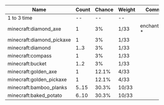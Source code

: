 | Name                      | Count | Chance | Weight | Comment         |
| ------------------------- | ----- | ------ | ------ | --------------- |
| 1 to 3 time               |    -- |     -- |     -- |                 |
| minecraft:diamond_axe     |     1 |     3% |   1/33 | enchantments: * |
| minecraft:diamond_pickaxe |     1 |     3% |   1/33 |                 |
| minecraft:diamond         |  1..3 |     3% |   1/33 |                 |
| minecraft:compass         |     1 |     3% |   1/33 |                 |
| minecraft:bucket          |  1..2 |     3% |   1/33 |                 |
| minecraft:golden_axe      |     1 |  12.1% |   4/33 |                 |
| minecraft:golden_pickaxe  |     1 |  12.1% |   4/33 |                 |
| minecraft:bamboo_planks   | 5..15 |  30.3% |  10/33 |                 |
| minecraft:baked_potato    | 6..10 |  30.3% |  10/33 |                 |